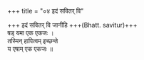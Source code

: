 +++
title = "०४ इदं सवितर् वि"

+++
इदं सवितर् वि जानीहि +++(Bhatt. savitur)+++  
षड् यमा एक एकजः ।  
तस्मिन् हापित्वम् इच्छन्ते  
य एषाम् एक एकजः ॥